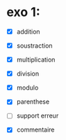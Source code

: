 # exo 1:
  - [X] addition
  - [X] soustraction
  - [X] multiplication
  - [X] division
  - [X] modulo

  - [X] parenthese
  - [ ] support erreur
  - [X] commentaire



